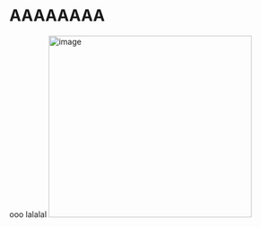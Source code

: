 # AAAAAAAA
ooo lalalal
<img width="362" height="324" alt="image" src="https://github.com/user-attachments/assets/af147e5b-46eb-4df8-821c-8412301eae88" />
